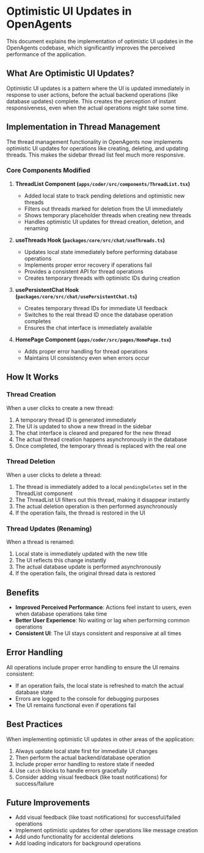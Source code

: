 # Optimistic UI Updates in OpenAgents

This document explains the implementation of optimistic UI updates in the OpenAgents codebase, which significantly improves the perceived performance of the application.

## What Are Optimistic UI Updates?

Optimistic UI updates is a pattern where the UI is updated immediately in response to user actions, before the actual backend operations (like database updates) complete. This creates the perception of instant responsiveness, even when the actual operations might take some time.

## Implementation in Thread Management

The thread management functionality in OpenAgents now implements optimistic UI updates for operations like creating, deleting, and updating threads. This makes the sidebar thread list feel much more responsive.

### Core Components Modified

1. **ThreadList Component (`apps/coder/src/components/ThreadList.tsx`)**
   - Added local state to track pending deletions and optimistic new threads
   - Filters out threads marked for deletion from the UI immediately
   - Shows temporary placeholder threads when creating new threads
   - Handles optimistic UI updates for thread creation, deletion, and renaming

2. **useThreads Hook (`packages/core/src/chat/useThreads.ts`)**
   - Updates local state immediately before performing database operations
   - Implements proper error recovery if operations fail
   - Provides a consistent API for thread operations
   - Creates temporary threads with optimistic IDs during creation

3. **usePersistentChat Hook (`packages/core/src/chat/usePersistentChat.ts`)**
   - Creates temporary thread IDs for immediate UI feedback
   - Switches to the real thread ID once the database operation completes
   - Ensures the chat interface is immediately available

4. **HomePage Component (`apps/coder/src/pages/HomePage.tsx`)**
   - Adds proper error handling for thread operations
   - Maintains UI consistency even when errors occur

## How It Works

### Thread Creation

When a user clicks to create a new thread:

1. A temporary thread ID is generated immediately
2. The UI is updated to show a new thread in the sidebar
3. The chat interface is cleared and prepared for the new thread
4. The actual thread creation happens asynchronously in the database
5. Once completed, the temporary thread is replaced with the real one

### Thread Deletion

When a user clicks to delete a thread:

1. The thread is immediately added to a local `pendingDeletes` set in the ThreadList component
2. The ThreadList UI filters out this thread, making it disappear instantly
3. The actual deletion operation is then performed asynchronously
4. If the operation fails, the thread is restored in the UI

### Thread Updates (Renaming)

When a thread is renamed:

1. Local state is immediately updated with the new title
2. The UI reflects this change instantly
3. The actual database update is performed asynchronously
4. If the operation fails, the original thread data is restored

## Benefits

- **Improved Perceived Performance**: Actions feel instant to users, even when database operations take time
- **Better User Experience**: No waiting or lag when performing common operations
- **Consistent UI**: The UI stays consistent and responsive at all times

## Error Handling

All operations include proper error handling to ensure the UI remains consistent:

- If an operation fails, the local state is refreshed to match the actual database state
- Errors are logged to the console for debugging purposes
- The UI remains functional even if operations fail

## Best Practices

When implementing optimistic UI updates in other areas of the application:

1. Always update local state first for immediate UI changes
2. Then perform the actual backend/database operation
3. Include proper error handling to restore state if needed
4. Use `catch` blocks to handle errors gracefully
5. Consider adding visual feedback (like toast notifications) for success/failure

## Future Improvements

- Add visual feedback (like toast notifications) for successful/failed operations
- Implement optimistic updates for other operations like message creation
- Add undo functionality for accidental deletions
- Add loading indicators for background operations